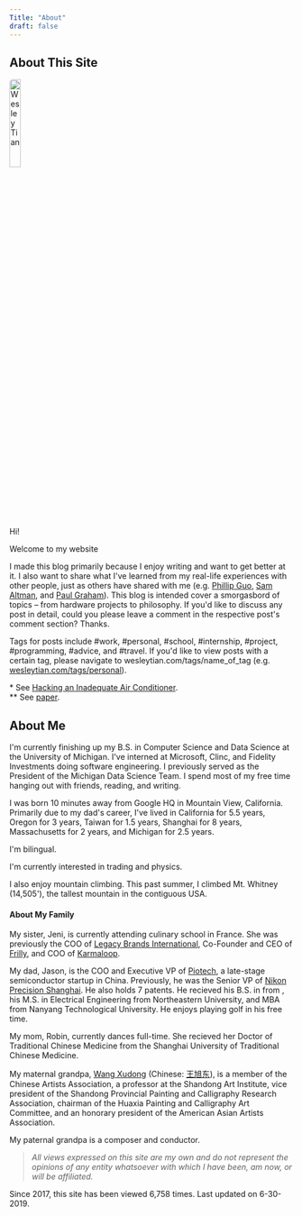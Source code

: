 ```yaml
---
Title: "About"
draft: false
---
```


## About This Site

<img src="/me.jpg" alt="Wesley Tian"
        title="Me" style="width:20%;height:20%;border-radius:5px 25px" class="center"/>

Hi! 

Welcome to my website

I made this blog primarily because I enjoy writing and want to get better at it. I also want to share what I've learned from my real-life experiences with other people, just as others have shared with me (e.g. [Phillip Guo](www.pgbovine.net), [Sam Altman](blog.samaltman.com), and [Paul Graham](paulgraham.com)). This blog is intended cover a smorgasbord of topics – from hardware projects to philosophy. If you'd like to discuss any post in detail, could you please leave a comment in the respective post's comment section? Thanks.

Tags for posts include #work, #personal, #school, #internship, #project, #programming, #advice, and #travel. If you'd like to view posts with a certain tag, please navigate to wesleytian.com/tags/name_of_tag (e.g. [wesleytian.com/tags/personal](/tags/personal)).


<!-- Wesley Tian is currently studying Computer Science and Data Science at the [University of Michigan](https://umich.edu/). He previously served as the President of the [Michigan Data Science Team](https://www.mdst.club/), a competitive data science team funded by Google, the National Science Foundation, and the [Michigan Institute of Data Science](https://midas.umich.edu/). Media outlets such as the [The New York Times](https://www.nytimes.com/2017/03/27/us/flint-water-lead-pipes.html?_r=0) and others have covered MDST's work for social good.

In the past few years, Wesley has worked on research and development at an Internet of things startup with [Rui Wang](https://people.cs.umass.edu/~ruiwang/)&#42;, machine learning research in healthcare with [Jenna Wiens](http://www-personal.umich.edu/~wiensj/), and philosophy in artificial intelligence with [Rich Thomason](http://web.eecs.umich.edu/~rthomaso/)&#42;&#42;. Last summer, he was hired by conversational AI startup, [Clinc](https://clinc.com/), to improve their machine learning models. This past summer, he developed internal tools under Microsoft's Cloud + AI Platform.

He was born in Mountain View, California, and then moved to Oregon, Taiwan, back to Oregon, Shanghai, Massachusetts, and finally, Michigan. He spent the first two years of his undergrad in Amherst, MA, first studying Environmental Science, then Computer Science and Mathematics. He thanks these moves for his openness to different perspectives and helping form many of his unique thoughts. Outside of school and work, he enjoys reading, writing, and hiking. His favorite hikes include Greece's [Mount Olympus](https://www.alltrails.com/trail/greece/crete--3/mount-olympus-from-prionia-trailhead?u=i), the [Cascade Pass and Sahale Arm Trail](https://www.alltrails.com/trail/us/washington/cascade-pass-and-sahale-arm-trail--2) in Washington's North Cascades National Park, and [Mount Whitney](https://www.alltrails.com/trail/us/california/mount-whitney-via-mount-whitney-trail), the tallest mountain in the contiguous US.
 -->

&#42; See [Hacking an Inadequate Air Conditioner](https://wesleytian.github.io/2016/ac_hack/). <br>
&#42;&#42; See [paper](https://drive.google.com/file/d/1eWGKG3tjlNllsdLcThaYQGSemOWjcSg7/view).

## About Me

I'm currently finishing up my B.S. in Computer Science and Data Science at the University of Michigan. I've interned at Microsoft, Clinc, and Fidelity Investments doing software engineering. I previously served as the President of the Michigan Data Science Team. I spend most of my free time hanging out with friends, reading, and writing.

I was born 10 minutes away from Google HQ in Mountain View, California. Primarily due to my dad's career, I've lived in California for 5.5 years, Oregon for 3 years, Taiwan for 1.5 years, Shanghai for 8 years, Massachusetts for 2 years, and Michigan for 2.5 years.

I'm bilingual.

I'm currently interested in trading and physics.

I also enjoy mountain climbing. This past summer, I climbed Mt. Whitney (14,505'), the tallest mountain in the contiguous USA.


#### About My Family

My sister, Jeni, is currently attending culinary school in France. She was previously the COO of [Legacy Brands International](https://lacannabisnews.com/chuuuch-cannabis-product-line-with-bishop-don-magic-juan-announced-as-the-latest-addition-to-legacy-brands-internationals-portfolio/), Co-Founder and CEO of [Frilly](https://ktla.com/2017/11/29/customize-your-fashion-with-frilly-com/), and COO of [Karmaloop](https://en.wikipedia.org/wiki/Karmaloop). 

My dad, Jason, is the COO and Executive VP of [Piotech](http://en.sypiotech.cn), a late-stage semiconductor startup in China. Previously, he was the Senior VP of [Nikon Precision Shanghai](https://www.nikon.com). He also holds 7 patents. He recieved his B.S. in from , his M.S. in Electrical Engineering from Northeastern University, and MBA from Nanyang Technological University. He enjoys playing golf in his free time. 

My mom, Robin, currently dances full-time. She recieved her Doctor of Traditional Chinese Medicine from the Shanghai University of Traditional Chinese Medicine.

My maternal grandpa, [Wang Xudong](https://translate.google.com/translate?sl=auto&tl=en&u=https%3A%2F%2Fbaike.baidu.com%2Fitem%2F王旭东%2F13352093%3Ffr%3Daladdin) (Chinese: [王旭东](https://baike.baidu.com/item/王旭东/13352093?fr=aladdin)), is a member of the Chinese Artists Association, a professor at the Shandong Art Institute, vice president of the Shandong Provincial Painting and Calligraphy Research Association, chairman of the Huaxia Painting and Calligraphy Art Committee, and an honorary president of the American Asian Artists Association.

My paternal grandpa is a composer and conductor.




> _All views expressed on this site are my own and do not represent the opinions of any entity whatsoever with which I have been, am now, or will be affiliated._

Since 2017, this site has been viewed 6,758 times. Last updated on 6-30-2019.
